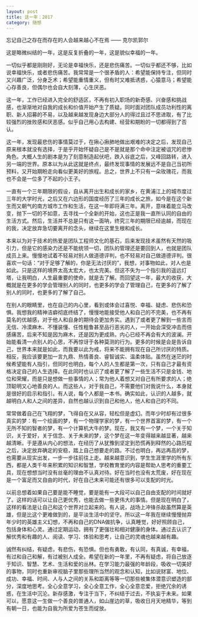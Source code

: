 ```yaml
---
layout: post
title: 这一年：2017
category: 随想
---
```

忘记自己之存在而存在的人会越来越心不在焉 —— 克尔凯郭尔

这是略微纠结的一年，这是反复折叠的一年，这是貌似幸福的一年。

一切似乎都是刚刚好，无论是幸福快乐，还是悲伤痛苦。一切似乎都还不够，比如说幸福快乐，或者悲伤痛苦。我常常是一个很矛盾的人：希望能保持专注，但同时又兴趣广泛，分身乏术；希望能重情重义，但有时又难抵诱惑，心猿意马；希望能心存善良，但偶尔也会自大刻薄，心生厌恶。

这一年，工作已经进入完全的舒适区，不再有初入职场的新奇感、兴奋感和挑战感，也渐渐地对自我的成长和价值开始产生了质疑。同时面对团队成员功利性的离职、新人招募的不易，以及越来越发现身边大部分人的得过且过不思进取，有了比较强烈的挫败感和厌恶感。似乎自己用心去构建、经营和期盼的一切都得到了否认。

这一年，发现最悲伤的事情莫过于，在揪心揪肺地做出艰难的决定之后，发现自己原来根本就没有选择，于是乎开始怀疑自己是不是就是那个命中注定被诅咒的悲惨角色。大概人生的剧本是为了刻意制造起伏吧，跌入谷底之后，又峰回路转，进入另一端的世界。原本以为从此这就是终点，最终发现事情的发展远不是自己当初所预料，又开始期盼走向看似更美好的旅程。总之，世界上不只有一朵玫瑰花，而我也不会是一位多了不起的小王子。

一直有一个三年期限的假设，自从离开出生和成长的家乡，在黄浦江上的城市度过三年的大学时光，之后又在六边形的国度经历了三年的成长之旅，如今是在这个新生而又朝气的南方城市工作和生活，在这一年即将满三年。离开，意味着能立马改变，抛下一切的不如意，去寻找一个全新的开始，这也正是我一直所认同的自由的生活方式。然后，生活并不总是只有这一面呐，终究三年的期限已经逾越，而现在的我，决定放弃急切要离开的念头，继续在这里生根和成长。

本来以为对于技术的热爱是团队工程师文化的基石，后来发现技术虽然有天然的吸引力，但是它的感染力还是不能统领一切，团队的管理还是要回到人，也就是团队成员上来。慢慢地试着不轻易对别人做道德评判，也不轻易对自己做道德评判。很喜欢一句话：“对于足够了解的，你是无法讨厌的”，我想，对事物如此，对人也是如此。只是这样的境界太高太宏大，也太完美。但这不失为一个指引我的遥远灯塔，让我明白，人生最重要的使命，就是去了解。而回望这一年，最大的收获，大概就是在更多的学会管理别人的同时，也更多的学会了管理自己，在更多的了解了别人的同时，也更多的了解了自己。

在别人的眼睛里，也在自己的内心里，看到或体会过喜悦、幸福、疑虑、悲伤和恐惧。我想我的精神洁癖彻底终结了，慢慢地能接受他人和自己的不完美，也不再有莫名的优越感，对于他人和自身的期待会更加务实。遇到了或者更了解到一些言而无信、冷漠麻木、不懂装懂、任性粗鲁甚至品行恶劣的人，一开始会深受冲击而倍感痛苦，后来不知是因为麻木，还是因为更成熟，内心已经不再会有大的波澜。开始能看清一点别人的心思，不再惊讶于各种莫测的行为。更多的时候是会是告诉自己，世界本来就是如此，而我要以此为戒，将来不能拥有现在自己所讨厌的特质。相反，我应该要更加一言九鼎、热情善良、睿智诚实、温柔体贴。虽然在迷茫的时候希望能有人指引，但同时也明白，每个人的人生都是第一次，只有自己才最有资格决定自己的人生选择。在此同时也认识了或者更了解了一些生活不只是金钱、地位和荣耀，而是只是想做一些事情的人；常为他人着想又对自己有所要求的人；绝顶聪明又心地善良的人。而这些人，对于我自己，不需要他们对我说什么，本身就是很好的启示和指引。有人说，每个人都是一本书。确实如此，认识的人越多，就越明白人和人之间的差异，自然也越认识到自己和他人，他人和自己的不同。

常常做着自己在飞翔的梦，飞得自在又从容，轻松但是虚幻。而年少时却有过很多真实的梦：有一个绘画的梦，有一个物理学家的梦，有一个世界首富的梦，有一个无所不知的智者的梦，有一个计算机大牛的梦。现在，我又有一个梦，一个关于知识，关于爱好，关于信念、关于未来的梦，这个梦在这一年变得越来越显著，越来越清晰。于是遵从内心的想法，在经历了从犹豫到坚定到恐慌再到释然的心路历程之后，决定放弃确定的安稳，踏上自己想要走的路。不过也明白，再远再高的梦，也需要从现实出发，一步一步往前往上走。越来越意识到，学生生涯里学的所有东西，都是人类千年来积累的知识和智慧，学校教育里的内容是帮助人思考的重要工具，现在想想当时没有丝毫的理由不认真对待。好在当时也没有太荒废，好在现在是一个富足而又自由的时代，好在自己未来可能还有很多可以支配的时光。

以前总想着如果自己要是能不睡觉，要是能有一大段可以自己自由支配的时间就好了。这样的话可以让自己更优秀，也能去做一些更伟大的事情。但是现在明白了，这样的看法是让自己和这个世界对立起来的。有人说，战场上冲锋杀敌虽然算是英雄，但是比这个更难做到的，是平淡生活中的坚守。所以这一年我在继续慢慢抛弃年少时的英雄主义幻想，不再和自己的DNA做抗争，认真睡觉，好好照顾自己，包括身体和心灵。通过定期运动，拥有了更强壮和相对健康的身体。通过去认识了解优秀和有趣的人、阅读、学习、体验和思考，让自己的灵魂也越来越有趣。

诚然有纠结，有疑虑，有悲伤，有恐惧。但也有勇敢，有认同，有真诚，有幸福，有过和自己和解，有过被别人成全。希望在新的一年里，不再有疑虑，将自己放逐于知识、智慧、艺术、生活和爱的丛林。在学习能力最强的年龄段，吸收一切美好的事物，同时也重新审视脑子里那些理所当然的观念和认知，比如说财富、地位、成功、幸福、时间、人与人之间的关系和距离等等一切那些被集体潜意识塑造的部分，深度地思考。全心全意学习，全心全意工作，全心全意恋爱，拒绝冗余的诱惑，在生活中沉沦。新存感激，专注于当下，不纠结于过去，不执妄于未来。如果可以，愿意这一生做一个善良的普通人，如山崖边的草，吸收日月天地精华，等到有朝一日，也能为自我为所爱为苍生而绽放。